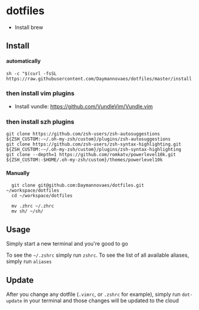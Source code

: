 # dotfiles

- Install brew

## Install
#### automatically
```
sh -c "$(curl -fsSL https://raw.githubusercontent.com/Daymannovaes/dotfiles/master/install.sh)"
```

### then install vim plugins

- Install vundle: https://github.com/VundleVim/Vundle.vim


### then install szh plugins

```
git clone https://github.com/zsh-users/zsh-autosuggestions ${ZSH_CUSTOM:-~/.oh-my-zsh/custom}/plugins/zsh-autosuggestions
git clone https://github.com/zsh-users/zsh-syntax-highlighting.git ${ZSH_CUSTOM:-~/.oh-my-zsh/custom}/plugins/zsh-syntax-highlighting
git clone --depth=1 https://github.com/romkatv/powerlevel10k.git ${ZSH_CUSTOM:-$HOME/.oh-my-zsh/custom}/themes/powerlevel10k
```

#### Manually
```
  git clone git@github.com:Daymannovaes/dotfiles.git ~/workspace/dotfiles
  cd ~/workspace/dotfiles

  mv .zhrc ~/.zhrc
  mv sh/ ~/sh/
```

## Usage

Simply start a new terminal and you're good to go

To see the `~/.zshrc` simply run `zshrc`. To see the list of all available aliases, simply run `aliases`

## Update

After you change any dotfile (`.vimrc`, or `.zshrc` for example), simply run `dot-update` in your terminal and those changes will be updated to the cloud
